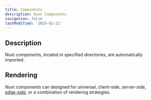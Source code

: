 ```yaml
---
title: Components
description: Nuxt Components
navigation: false
lastModified: '2025-02-21'
---
```


## Description

Nuxt components, located in specified directories, are automatically imported.

## Rendering

Nuxt components can designed for universal, client-side, server-side, [edge-side](../esr), or a combination of rendering strategies.
